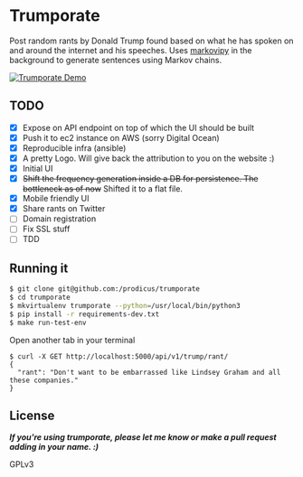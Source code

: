 # Trumporate

Post random rants by Donald Trump found based on what he has spoken on and around the internet and his speeches. Uses
[markovipy](https://github.com/prodicus/markovipy) in the background to generate sentences using Markov chains.

[![Trumporate Demo](http://i.imgur.com/EHTzptn.png)](https://github.com/prodicus/trumporate)


## TODO

- [x] Expose on API endpoint on top of which the UI should be built
- [x] Push it to ec2 instance on AWS (sorry Digital Ocean)
- [x] Reproducible infra (ansible)
- [x] A pretty Logo. Will give back the attribution to you on the website :)
- [x] Initial UI
- [x] ~~Shift the frequency generation inside a DB for persistence. The bottleneck as of now~~ Shifted it to a flat file.
- [x] Mobile friendly UI
- [x] Share rants on Twitter
- [ ] Domain registration
- [ ] Fix SSL stuff
- [ ] TDD

## Running it

```bash
$ git clone git@github.com:/prodicus/trumporate
$ cd trumporate
$ mkvirtualenv trumporate --python=/usr/local/bin/python3
$ pip install -r requirements-dev.txt
$ make run-test-env
```

Open another tab in your terminal

```
$ curl -X GET http://localhost:5000/api/v1/trump/rant/
{
  "rant": "Don't want to be embarrassed like Lindsey Graham and all these companies."
}
```

## License

***If you're using trumporate, please let me know or make a pull
request adding in your name. :)***

GPLv3